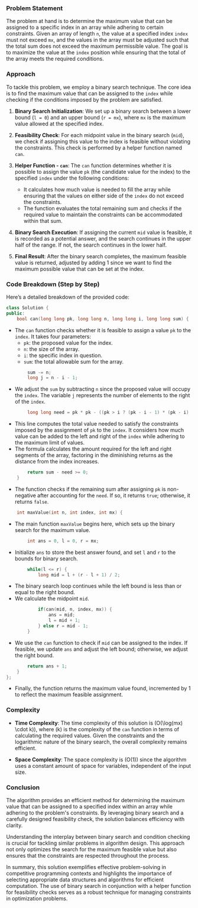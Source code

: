 ### Problem Statement

The problem at hand is to determine the maximum value that can be assigned to a specific index in an array while adhering to certain constraints. Given an array of length `n`, the value at a specified index `index` must not exceed `mx`, and the values in the array must be adjusted such that the total sum does not exceed the maximum permissible value. The goal is to maximize the value at the `index` position while ensuring that the total of the array meets the required conditions.

### Approach

To tackle this problem, we employ a binary search technique. The core idea is to find the maximum value that can be assigned to the `index` while checking if the conditions imposed by the problem are satisfied.

1. **Binary Search Initialization**: We set up a binary search between a lower bound (`l = 0`) and an upper bound (`r = mx`), where `mx` is the maximum value allowed at the specified index.

2. **Feasibility Check**: For each midpoint value in the binary search (`mid`), we check if assigning this value to the index is feasible without violating the constraints. This check is performed by a helper function named `can`.

3. **Helper Function - `can`**: The `can` function determines whether it is possible to assign the value `pk` (the candidate value for the index) to the specified `index` under the following conditions:
   - It calculates how much value is needed to fill the array while ensuring that the values on either side of the `index` do not exceed the constraints.
   - The function evaluates the total remaining sum and checks if the required value to maintain the constraints can be accommodated within that sum.

4. **Binary Search Execution**: If assigning the current `mid` value is feasible, it is recorded as a potential answer, and the search continues in the upper half of the range. If not, the search continues in the lower half.

5. **Final Result**: After the binary search completes, the maximum feasible value is returned, adjusted by adding 1 since we want to find the maximum possible value that can be set at the index.

### Code Breakdown (Step by Step)

Here’s a detailed breakdown of the provided code:

```cpp
class Solution {
public:
    bool can(long long pk, long long n, long long i, long long sum) {
```
- The `can` function checks whether it is feasible to assign a value `pk` to the `index`. It takes four parameters:
  - `pk`: the proposed value for the index.
  - `n`: the size of the array.
  - `i`: the specific index in question.
  - `sum`: the total allowable sum for the array.

```cpp
        sum -= n;
        long j = n - i - 1;
```
- We adjust the `sum` by subtracting `n` since the proposed value will occupy the `index`. The variable `j` represents the number of elements to the right of the `index`.

```cpp
        long long need = pk * pk - ((pk > i ? (pk - i - 1) * (pk - i) : 0) + (pk > j? (pk - j - 1) * (pk - j): 0)) / 2;
```
- This line computes the total value needed to satisfy the constraints imposed by the assignment of `pk` to the `index`. It considers how much value can be added to the left and right of the `index` while adhering to the maximum limit of values.
- The formula calculates the amount required for the left and right segments of the array, factoring in the diminishing returns as the distance from the index increases.

```cpp
        return sum - need >= 0;
    }
```
- The function checks if the remaining sum after assigning `pk` is non-negative after accounting for the `need`. If so, it returns `true`; otherwise, it returns `false`.

```cpp
    int maxValue(int n, int index, int mx) {
```
- The main function `maxValue` begins here, which sets up the binary search for the maximum value.

```cpp
        int ans = 0, l = 0, r = mx;
```
- Initialize `ans` to store the best answer found, and set `l` and `r` to the bounds for binary search.

```cpp
        while(l <= r) {
            long mid = l + (r - l + 1) / 2;
```
- The binary search loop continues while the left bound is less than or equal to the right bound.
- We calculate the midpoint `mid`.

```cpp
            if(can(mid, n, index, mx)) {
                ans = mid;
                l = mid + 1;
            } else r = mid - 1;
        }
```
- We use the `can` function to check if `mid` can be assigned to the index. If feasible, we update `ans` and adjust the left bound; otherwise, we adjust the right bound.

```cpp
        return ans + 1;
    }
};
```
- Finally, the function returns the maximum value found, incremented by 1 to reflect the maximum feasible assignment.

### Complexity

- **Time Complexity**: The time complexity of this solution is \(O(\log(mx) \cdot k)\), where \(k\) is the complexity of the `can` function in terms of calculating the required values. Given the constraints and the logarithmic nature of the binary search, the overall complexity remains efficient.

- **Space Complexity**: The space complexity is \(O(1)\) since the algorithm uses a constant amount of space for variables, independent of the input size.

### Conclusion

The algorithm provides an efficient method for determining the maximum value that can be assigned to a specified index within an array while adhering to the problem's constraints. By leveraging binary search and a carefully designed feasibility check, the solution balances efficiency with clarity.

Understanding the interplay between binary search and condition checking is crucial for tackling similar problems in algorithm design. This approach not only optimizes the search for the maximum feasible value but also ensures that the constraints are respected throughout the process.

In summary, this solution exemplifies effective problem-solving in competitive programming contexts and highlights the importance of selecting appropriate data structures and algorithms for efficient computation. The use of binary search in conjunction with a helper function for feasibility checks serves as a robust technique for managing constraints in optimization problems.